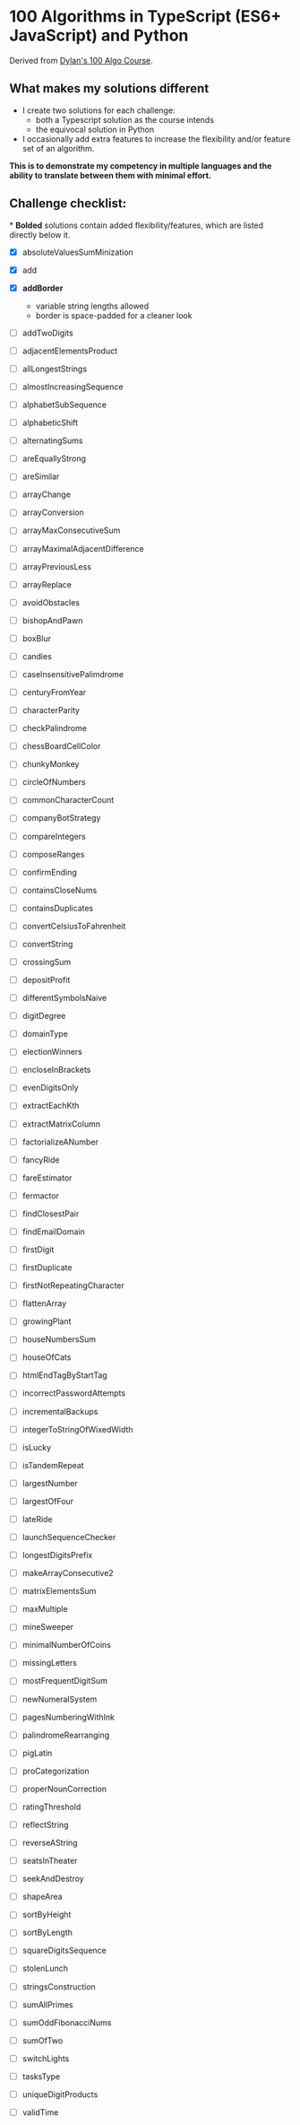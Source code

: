 

# 100 Algorithms in TypeScript (ES6+ JavaScript) and Python

Derived from [Dylan's 100 Algo Course](https://www.udemy.com/100-algorithms-challenge/).

## What makes my solutions different

- I create two solutions for each challenge:
    - both a Typescript solution as the course intends
    - the equivocal solution in Python
- I occasionally add extra features to increase 
    the flexibility and/or feature set of an algorithm.



**This is to demonstrate my competency in multiple languages 
and the ability to translate between them with minimal effort.**

## Challenge checklist:
\* **Bolded** solutions contain added flexibility/features, which are listed directly below it.

- [x] absoluteValuesSumMinization
- [x] add
- [x] **addBorder**
    - variable string lengths allowed
    - border is space-padded for a cleaner look
- [ ] addTwoDigits
- [ ] adjacentElementsProduct
- [ ] allLongestStrings
- [ ] almostIncreasingSequence
- [ ] alphabetSubSequence
- [ ] alphabeticShift
- [ ] alternatingSums
- [ ] areEquallyStrong
- [ ] areSimilar
- [ ] arrayChange
- [ ] arrayConversion
- [ ] arrayMaxConsecutiveSum
- [ ] arrayMaximalAdjacentDifference
- [ ] arrayPreviousLess
- [ ] arrayReplace
- [ ] avoidObstacles
- [ ] bishopAndPawn
- [ ] boxBlur
- [ ] candies
- [ ] caseInsensitivePalimdrome
- [ ] centuryFromYear
- [ ] characterParity
- [ ] checkPalindrome
- [ ] chessBoardCellColor
- [ ] chunkyMonkey
- [ ] circleOfNumbers
- [ ] commonCharacterCount
- [ ] companyBotStrategy
- [ ] compareIntegers
- [ ] composeRanges
- [ ] confirmEnding
- [ ] containsCloseNums
- [ ] containsDuplicates
- [ ] convertCelsiusToFahrenheit
- [ ] convertString
- [ ] crossingSum
- [ ] depositProfit
- [ ] differentSymbolsNaive
- [ ] digitDegree
- [ ] domainType
- [ ] electionWinners
- [ ] encloseInBrackets
- [ ] evenDigitsOnly
- [ ] extractEachKth
- [ ] extractMatrixColumn
- [ ] factorializeANumber
- [ ] fancyRide
- [ ] fareEstimator
- [ ] fermactor
- [ ] findClosestPair
- [ ] findEmailDomain
- [ ] firstDigit
- [ ] firstDuplicate
- [ ] firstNotRepeatingCharacter
- [ ] flattenArray
- [ ] growingPlant
- [ ] houseNumbersSum
- [ ] houseOfCats
- [ ] htmlEndTagByStartTag
- [ ] incorrectPasswordAttempts
- [ ] incrementalBackups
- [ ] integerToStringOfWixedWidth
- [ ] isLucky
- [ ] isTandemRepeat
- [ ] largestNumber
- [ ] largestOfFour
- [ ] lateRide
- [ ] launchSequenceChecker
- [ ] longestDigitsPrefix
- [ ] makeArrayConsecutive2
- [ ] matrixElementsSum
- [ ] maxMultiple
- [ ] mineSweeper
- [ ] minimalNumberOfCoins
- [ ] missingLetters
- [ ] mostFrequentDigitSum
- [ ] newNumeralSystem
- [ ] pagesNumberingWithInk
- [ ] palindromeRearranging
- [ ] pigLatin
- [ ] proCategorization
- [ ] properNounCorrection
- [ ] ratingThreshold
- [ ] reflectString
- [ ] reverseAString
- [ ] seatsInTheater
- [ ] seekAndDestroy
- [ ] shapeArea
- [ ] sortByHeight
- [ ] sortByLength
- [ ] squareDigitsSequence
- [ ] stolenLunch
- [ ] stringsConstruction
- [ ] sumAllPrimes
- [ ] sumOddFibonacciNums
- [ ] sumOfTwo
- [ ] switchLights
- [ ] tasksType
- [ ] uniqueDigitProducts
- [ ] validTime


